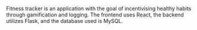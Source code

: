 Fitness tracker is an application with the goal of incentivising healthy habits through gamification and logging. The frontend uses React, the backend utilizes Flask, and the database used is MySQL.